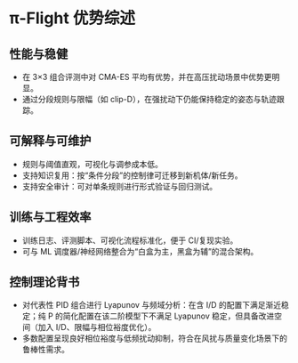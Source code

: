 # π-Flight 优势综述

## 性能与稳健
- 在 3×3 组合评测中对 CMA-ES 平均有优势，并在高压扰动场景中优势更明显。
- 通过分段规则与限幅（如 clip-D），在强扰动下仍能保持稳定的姿态与轨迹跟踪。

## 可解释与可维护
- 规则与阈值直观，可视化与调参成本低。
- 支持知识复用：按“条件分段”的控制律可迁移到新机体/新任务。
- 支持安全审计：可对单条规则进行形式验证与回归测试。

## 训练与工程效率
- 训练日志、评测脚本、可视化流程标准化，便于 CI/复现实验。
- 可与 ML 调度器/神经网络整合为“白盒为主，黑盒为辅”的混合架构。

## 控制理论背书
- 对代表性 PID 组合进行 Lyapunov 与频域分析：在含 I/D 的配置下满足渐近稳定；纯 P 的简化配置在该二阶模型下不满足 Lyapunov 稳定，但具备改进空间（加入 I/D、限幅与相位裕度优化）。
- 多数配置呈现良好相位裕度与低频扰动抑制，符合在风扰与质量变化场景下的鲁棒性需求。